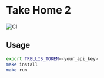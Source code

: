 # Take Home 2
![CI](https://github.com/Hongji1001/Benchmarkthing/actions/workflows/ci.yml/badge.svg)

## Usage

```bash
export TRELLIS_TOKEN=<your_api_key>
make install
make run
```
